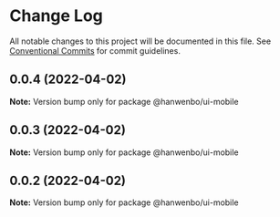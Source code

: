 # Change Log

All notable changes to this project will be documented in this file.
See [Conventional Commits](https://conventionalcommits.org) for commit guidelines.

## 0.0.4 (2022-04-02)

**Note:** Version bump only for package @hanwenbo/ui-mobile





## 0.0.3 (2022-04-02)

**Note:** Version bump only for package @hanwenbo/ui-mobile





## 0.0.2 (2022-04-02)

**Note:** Version bump only for package @hanwenbo/ui-mobile
